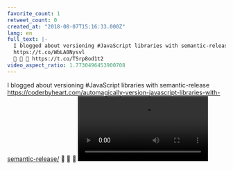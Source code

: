 ```yaml
---
favorite_count: 1
retweet_count: 0
created_at: "2018-08-07T15:16:33.000Z"
lang: en
full_text: |-
  I blogged about versioning #JavaScript libraries with semantic-release 
  https://t.co/WbLA0Nysvl
  🐞 🚀 🚨 https://t.co/TSrp8od1t2
video_aspect_ratio: 1.7730496453900708
---
```


I blogged about versioning #JavaScript libraries with semantic-release
<https://coderbyheart.com/automagically-version-javascript-libraries-with-semantic-release/>
🐞 🚀 🚨
![Embedded Video](https://twitter-media-coderbyheart.s3.eu-north-1.amazonaws.com/1026849585443090437-DkAZ7YbWwAQvhsf.mp4)
